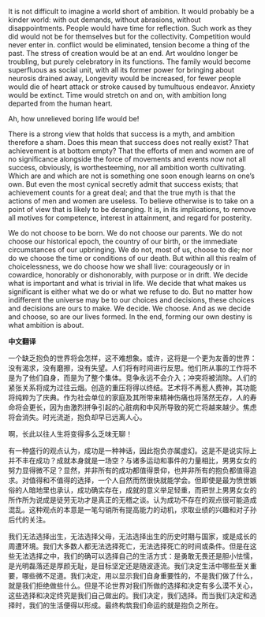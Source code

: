 

It is not difficult to imagine a world short of ambition. It would probably be a kinder world: with out demands, without abrasions, without disappointments. People would have time for reflection. Such work as they did would not be for themselves but for the collectivity. Competition would never enter in. conflict would be eliminated, tension become a thing of the past. The stress of creation would be at an end. Art wouldno longer be troubling, but purely celebratory in its functions. The family would become superfluous as social unit, with all its former power for bringing about neurosis drained away, Longevity would be increased, for fewer people would die of heart attack or stroke caused by tumultuous endeavor. Anxiety would be extinct. Time would stretch on and on, with ambition long departed from the human heart.

Ah, how unrelieved boring life would be!

There is a strong view that holds that success is a myth, and ambition therefore a sham. Does this mean that success does not really exist? That achievement is at bottom empty? That the efforts of men and women are of no significance alongside the force of movements and events now not all success, obviously, is worthesteeming, nor all ambition worth cultivating. Which are and which are not is something one soon enough learns on one’s own. But even the most cynical secretly admit that success exists; that achievement counts for a great deal; and that the true myth is that the actions of men and women are useless. To believe otherwise is to take on a point of view that is likely to be deranging. It is, in its implications, to remove all motives for competence, interest in attainment, and regard for posterity.

We do not choose to be born. We do not choose our parents. We do not choose our historical epoch, the country of our birth, or the immediate circumstances of our upbringing. We do not, most of us, choose to die; nor do we choose the time or conditions of our death. But within all this realm of choicelessness, we do choose how we shall live: courageously or in cowardice, honorably or dishonorably, with purpose or in drift. We decide what is important and what is trivial in life. We decide that what makes us significant is either what we do or what we refuse to do. But no matter how indifferent the universe may be to our choices and decisions, these choices and decisions are ours to make. We decide. We choose. And as we decide and choose, so are our lives formed. In the end, forming our own destiny is what ambition is about.

**中文翻译**

一个缺乏抱负的世界将会怎样，这不难想象。或许，这将是一个更为友善的世界：没有渴求，没有磨擦，没有失望。人们将有时间进行反思。他们所从事的工作将不是为了他们自身，而是为了整个集体。竞争永远不会介入；冲突将被消除。人们的紧张关系将成为过往云烟。创造的重压将得以终结。艺术将不再惹人费神，其功能将纯粹为了庆典。作为社会单位的家庭及其所带来精神伤痛也将荡然无存，人的寿命将会更长，因为由激烈拼争引起的心脏病和中风所导致的死亡将越来越少。焦虑将会消失。时光流逝，抱负却早已远离人心。

啊，长此以往人生将变得多么乏味无聊！

有一种盛行的观点认为，成功是一种神话，因此抱负亦属虚幻。这是不是说实际上并不丰在成功？成就本身就是一场空？与诸多运动和事件的力量相比，男男女女的努力显得微不足？显然，并非所有的成功都值得景仰，也并非所有的抱负都值得追求。对值得和不值得的选择，一个人自然而然很快就能学会。但即使是最为愤世嫉俗的人暗地里也承认，成功确实存在，成就的意义举足轻重，而把世上男男女女的所作所为说成是徒劳无功才是真正的无稽之谈。认为成功不存在的观点很可能造成混乱。这种观点的本意是一笔勾销所有提高能力的动机，求取业绩的兴趣和对子孙后代的关注。

我们无法选择出生，无法选择父母，无法选择出生的历史时期与国家，或是成长的周遭环境。我们大多数人都无法选择死亡，无法选择死亡的时间或条件。但是在这些无法选择之中，我们的确可以选择自己的生活方式：是勇敢无畏还是胆小怯懦，是光明磊落还是厚颜无耻，是目标坚定还是随波逐流。我们决定生活中哪些至关重要，哪些微不足道。我们决定，用以显示我们自身重要性的，不是我们做了什么，就是我们拒绝做些什么。但是不论世界对我们所做的选择和决定有多么漠不关心，这些选择和决定终究是我们自己做出的。我们决定，我们选择。而当我们决定和选择时，我们的生活便得以形成。最终构筑我们命运的就是抱负之所在。 

